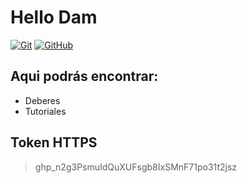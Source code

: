 # Hello Dam
[![Git](https://img.shields.io/badge/Git-2.37+-f14e32?style=for-the-badge&logo=git&logoColor=white&labelColor=101010)](https://git-scm.com/)
[![GitHub](https://img.shields.io/badge/GitHub-Web-blue?style=for-the-badge&logo=github&logoColor=white&labelColor=101010)](https://docs.github.com/es)
## Aqui podrás encontrar:
- Deberes
- Tutoriales

## Token HTTPS
> 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
